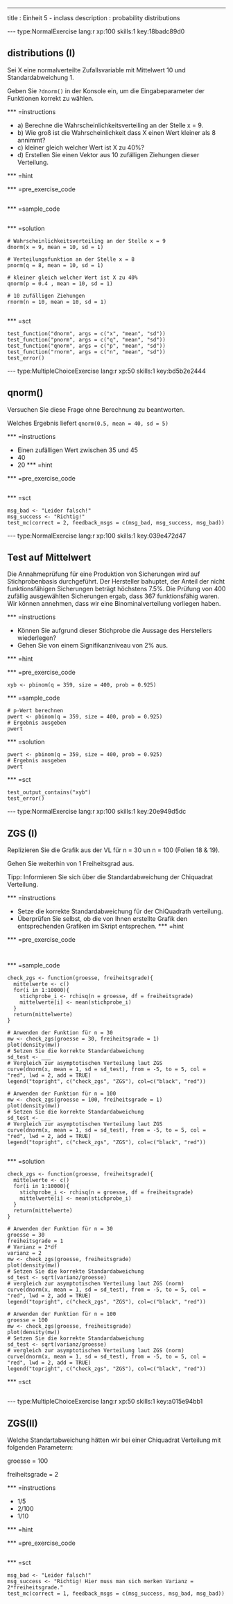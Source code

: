 ---
title       : Einheit 5 - inclass
description : probability distributions


--- type:NormalExercise lang:r xp:100 skills:1 key:18badc89d0
## distributions (I)
Sei X eine normalverteilte Zufallsvariable mit Mittelwert 10 und Standardabweichung 1. 

Geben Sie `?dnorm()` in der Konsole ein, um die Eingabeparameter der Funktionen korrekt zu wählen.


*** =instructions
- a) Berechne die Wahrscheinlichkeitsverteiling an der Stelle x = 9.
- b) Wie groß ist die Wahrscheinlichkeit dass X einen Wert kleiner als 8 annimmt?
- c) kleiner gleich welcher Wert ist X zu 40%?
- d) Erstellen Sie einen Vektor aus 10 zufälligen Ziehungen dieser Verteilung.

*** =hint

*** =pre_exercise_code
```{r}

```

*** =sample_code
```{r}

```

*** =solution
```{r}
# Wahrscheinlichkeitsverteiling an der Stelle x = 9
dnorm(x = 9, mean = 10, sd = 1)

# Verteilungsfunktion an der Stelle x = 8
pnorm(q = 8, mean = 10, sd = 1)

# kleiner gleich welcher Wert ist X zu 40%
qnorm(p = 0.4 , mean = 10, sd = 1)

# 10 zufälligen Ziehungen
rnorm(n = 10, mean = 10, sd = 1)


```

*** =sct
```{r}
test_function("dnorm", args = c("x", "mean", "sd"))
test_function("pnorm", args = c("q", "mean", "sd"))
test_function("qnorm", args = c("p", "mean", "sd"))
test_function("rnorm", args = c("n", "mean", "sd"))
test_error()
```

--- type:MultipleChoiceExercise lang:r xp:50 skills:1 key:bd5b2e2444
## qnorm()
Versuchen Sie diese Frage ohne Berechnung zu beantworten.

Welches Ergebnis liefert `qnorm(0.5, mean = 40, sd = 5)`

*** =instructions
- Einen zufälligen Wert zwischen 35 und 45
- 40
- 20
*** =hint

*** =pre_exercise_code
```{r}

```

*** =sct
```{r}
msg_bad <- "Leider falsch!"
msg_success <- "Richtig!"
test_mc(correct = 2, feedback_msgs = c(msg_bad, msg_success, msg_bad))
```



--- type:NormalExercise lang:r xp:100 skills:1 key:039e472d47
## Test auf Mittelwert
Die Annahmeprüfung für eine Produktion von Sicherungen wird auf Stichprobenbasis durchgeführt.
Der Hersteller bahuptet, der Anteil der nicht funktionsfähigen Sicherungen beträgt höchstens 7.5%. 
Die Prüfung von 400 zufällig ausgewählten Sicherungen ergab, dass 367 funktionsfähig waren.
Wir können annehmen, dass wir eine Binominalverteilung vorliegen haben.

*** =instructions
- Können Sie aufgrund dieser Stichprobe die Aussage des Herstellers wiederlegen?
- Gehen Sie von einem Signifikanzniveau von 2% aus.

*** =hint

*** =pre_exercise_code
```{r}
xyb <- pbinom(q = 359, size = 400, prob = 0.925)
```

*** =sample_code
```{r}
# p-Wert berechnen
pwert <- pbinom(q = 359, size = 400, prob = 0.925)
# Ergebnis ausgeben 
pwert

```

*** =solution
```{r}
pwert <- pbinom(q = 359, size = 400, prob = 0.925)
# Ergebnis ausgeben 
pwert
```

*** =sct
```{r}
test_output_contains("xyb")
test_error()
```
--- type:NormalExercise lang:r xp:100 skills:1 key:20e949d5dc
## ZGS (I)
Replizieren Sie die Grafik aus der VL für n = 30  un n = 100 (Folien 18 & 19).

Gehen Sie weiterhin von 1 Freiheitsgrad aus.

Tipp: Informieren Sie sich über die Standardabweichung der Chiquadrat Verteilung.

*** =instructions
- Setze die korrekte Standardabweichung für der ChiQuadrath verteilung. 
- Überprüfen Sie selbst, ob die von Ihnen erstellte Grafik den entsprechenden Grafiken im Skript entsprechen.
*** =hint

*** =pre_exercise_code
```{r}


```

*** =sample_code
```{r}
check_zgs <- function(groesse, freiheitsgrade){
  mittelwerte <- c()
  for(i in 1:10000){
    stichprobe_i <- rchisq(n = groesse, df = freiheitsgrade)
    mittelwerte[i] <- mean(stichprobe_i)
  }
  return(mittelwerte)
}

# Anwenden der Funktion für n = 30
mw <- check_zgs(groesse = 30, freiheitsgrade = 1)
plot(density(mw))
# Setzen Sie die korrekte Standardabweichung
sd_test <- ___
# Vergleich zur asymptotischen Verteilung laut ZGS
curve(dnorm(x, mean = 1, sd = sd_test), from = -5, to = 5, col = "red", lwd = 2, add = TRUE)
legend("topright", c("check_zgs", "ZGS"), col=c("black", "red"))

# Anwenden der Funktion für n = 100
mw <- check_zgs(groesse = 100, freiheitsgrade = 1)
plot(density(mw))
# Setzen Sie die korrekte Standardabweichung
sd_test <- ___
# Vergleich zur asymptotischen Verteilung laut ZGS 
curve(dnorm(x, mean = 1, sd = sd_test), from = -5, to = 5, col = "red", lwd = 2, add = TRUE)
legend("topright", c("check_zgs", "ZGS"), col=c("black", "red"))


```

*** =solution
```{r}
check_zgs <- function(groesse, freiheitsgrade){
  mittelwerte <- c()
  for(i in 1:10000){
    stichprobe_i <- rchisq(n = groesse, df = freiheitsgrade)
    mittelwerte[i] <- mean(stichprobe_i)
  }
  return(mittelwerte)
}

# Anwenden der Funktion für n = 30
groesse = 30
freiheitsgrade = 1
# Varianz = 2*df
varianz = 2
mw <- check_zgs(groesse, freiheitsgrade)
plot(density(mw))
# Setzen Sie die korrekte Standardabweichung
sd_test <- sqrt(varianz/groesse)
# vergleich zur asymptotischen Verteilung laut ZGS (norm)
curve(dnorm(x, mean = 1, sd = sd_test), from = -5, to = 5, col = "red", lwd = 2, add = TRUE)
legend("topright", c("check_zgs", "ZGS"), col=c("black", "red"))

# Anwenden der Funktion für n = 100
groesse = 100
mw <- check_zgs(groesse, freiheitsgrade)
plot(density(mw))
# Setzen Sie die korrekte Standardabweichung
sd_test <- sqrt(varianz/groesse)
# vergleich zur asymptotischen Verteilung laut ZGS (norm)
curve(dnorm(x, mean = 1, sd = sd_test), from = -5, to = 5, col = "red", lwd = 2, add = TRUE)
legend("topright", c("check_zgs", "ZGS"), col=c("black", "red"))
```

*** =sct
```{r}

```

--- type:MultipleChoiceExercise lang:r xp:50 skills:1 key:a015e94bb1
## ZGS(II)
Welche Standartabweichung hätten wir bei einer Chiquadrat Verteilung mit folgenden Parametern:

groesse = 100


freiheitsgrade = 2

*** =instructions
- 1/5
- 2/100
- 1/10

*** =hint

*** =pre_exercise_code
```{r}

```

*** =sct
```{r}
msg_bad <- "Leider falsch!"
msg_success <- "Richtig! Hier muss man sich merken Varianz = 2*freiheitsgrade."
test_mc(correct = 1, feedback_msgs = c(msg_success, msg_bad, msg_bad))
```
